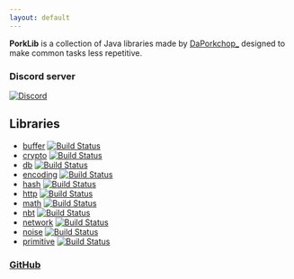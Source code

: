 ```yaml
---
layout: default
---
```


**PorkLib** is a collection of Java libraries made by [DaPorkchop_](http://daporkchop.net) designed to make common tasks less repetitive.  

### Discord server  
[![Discord](https://img.shields.io/discord/428813657816956929.svg)](https://discord.gg/FrBHHCk)

## Libraries

- [buffer](https://github.com/PorkLib/buffer) [![Build Status](http://jenkins.daporkchop.net/job/PorkLib/job/buffer/badge/icon)](http://jenkins.daporkchop.net/job/PorkLib/job/buffer)
- [crypto](https://github.com/PorkLib/crypto) [![Build Status](http://jenkins.daporkchop.net/job/PorkLib/job/crypto/badge/icon)](http://jenkins.daporkchop.net/job/PorkLib/job/crypto)
- [db](https://github.com/PorkLib/db) [![Build Status](http://jenkins.daporkchop.net/job/PorkLib/job/db/badge/icon)](http://jenkins.daporkchop.net/job/PorkLib/job/db)
- [encoding](https://github.com/PorkLib/encoding) [![Build Status](http://jenkins.daporkchop.net/job/PorkLib/job/encoding/badge/icon)](http://jenkins.daporkchop.net/job/PorkLib/job/encoding)
- [hash](https://github.com/PorkLib/hash) [![Build Status](http://jenkins.daporkchop.net/job/PorkLib/job/hash/badge/icon)](http://jenkins.daporkchop.net/job/PorkLib/job/hash)
- [http](https://github.com/PorkLib/http) [![Build Status](http://jenkins.daporkchop.net/job/PorkLib/job/http/badge/icon)](http://jenkins.daporkchop.net/job/PorkLib/job/http)
- [math](https://github.com/PorkLib/math) [![Build Status](http://jenkins.daporkchop.net/job/PorkLib/job/math/badge/icon)](http://jenkins.daporkchop.net/job/PorkLib/job/math)
- [nbt](https://github.com/PorkLib/nbt) [![Build Status](http://jenkins.daporkchop.net/job/PorkLib/job/nbt/badge/icon)](http://jenkins.daporkchop.net/job/PorkLib/job/nbt)
- [network](https://github.com/PorkLib/network) [![Build Status](http://jenkins.daporkchop.net/job/PorkLib/job/network/badge/icon)](http://jenkins.daporkchop.net/job/PorkLib/job/network)
- [noise](https://github.com/PorkLib/noise) [![Build Status](http://jenkins.daporkchop.net/job/PorkLib/job/network/badge/icon)](http://jenkins.daporkchop.net/job/PorkLib/job/noise)
- [primitive](https://github.com/PorkLib/primitive) [![Build Status](http://jenkins.daporkchop.net/job/PorkLib/job/primitive/badge/icon)](http://jenkins.daporkchop.net/job/PorkLib/job/primitive)

### [GitHub](https://github.com/PorkLib)

